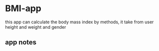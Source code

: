 # BMI-app
this app can calculate the body mass index by methods, it take from user height and weight and gender 
## app notes
